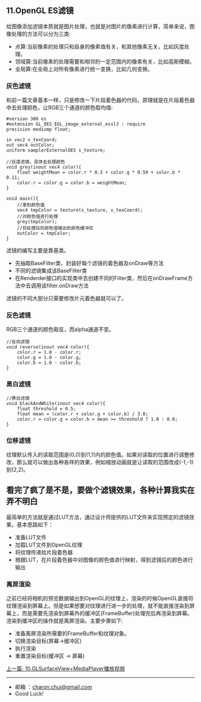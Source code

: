 ## 11.OpenGL ES滤镜

给图像添加滤镜本质就是图片处理，也就是对图片的像素进行计算，简单来说，图像处理的方法可以分为三类:  

- 点算:当前像素的处理只和自身的像素值有关，和其他像素无关，比如灰度处理。
- 领域算:当前像素的处理需要和相邻的一定范围内的像素有关，比如高斯模糊。
- 全局算:在全局上对所有像素进行统一变换，比如几何变换。

### 灰色滤镜

和前一篇文章基本一样，只是修改一下片段着色器的代码，原理就是在片段着色器中去处理颜色，让RGB三个通道的颜色取均值:   

```
#version 300 es
#extension GL_OES_EGL_image_external_essl3 : require
precision mediump float;

in vec2 v_texCoord;
out vec4 outColor;
uniform samplerExternalOES s_texture;

//灰度滤镜，具体去处理颜色
void grey(inout vec4 color){
    float weightMean = color.r * 0.3 + color.g * 0.59 + color.b * 0.11;
    color.r = color.g = color.b = weightMean;
}

void main(){
    //拿到颜色值
    vec4 tmpColor = texture(s_texture, v_texCoord);
    //对颜色值进行处理
    grey(tmpColor);
    //将处理后的颜色值输出到颜色缓冲区
    outColor = tmpColor;
}

```







滤镜的编写主要是靠基类。

- 先抽取BaseFilter类，封装好每个滤镜的着色器及onDraw等方法
- 不同的滤镜集成该BaseFilter类
- 在Renderder接口的实现类中去创建不同的Filter类，然后在onDrawFrame方法中去调用该filter.onDraw方法

滤镜的不同大部分只需要修改片元着色器就可以了。



### 反色滤镜

RGB三个通道的颜色取反，而alpha通道不变。

```gl
//反向滤镜
void reverse(inout vec4 color){
    color.r = 1.0 - color.r;
    color.g = 1.0 - color.g;
    color.b = 1.0 - color.b;
}

```

### 黑白滤镜

```gals
//黑白滤镜
void blackAndWhite(inout vec4 color){
    float threshold = 0.5;
    float mean = (color.r + color.g + color.b) / 3.0;
    color.r = color.g = color.b = mean >= threshold ? 1.0 : 0.0;
}
```



### 位移滤镜

纹理默认传入的读取范围是(0,0)到(1,1)内的颜色值。如果对读取的位置进行调整修改，那么就可以做出各种各样的效果，例如缩放动画就是让读取的范围改成(-1,-1)到(2,2)。

## 看完了疯了是不是，要做个滤镜效果，各种计算我实在弄不明白

最简单的方法就是通过LUT方法，通过设计师提供的LUT文件来实现预定的滤镜效果。基本思路如下：  

- 准备LUT文件
- 加载LUT文件到OpenGL纹理
- 将纹理传递给片段着色器
- 根据LUT，在片段着色器中对图像的颜色值进行映射，得到滤镜后的颜色进行输出



### 离屏渲染

之前已经将相机的预览数据输出到OpenGL的纹理上，渲染的时候OpenGL直接将纹理渲染到屏幕上。但是如果想要对纹理进行进一步的处理，就不能直接渲染到屏幕上，而是需要先渲染到屏幕外的缓冲区(FrameBuffer)处理完后再渲染到屏幕。渲染到缓冲区的操作就是离屏渲染。主要步骤如下:   

- 准备离屏渲染所需要的FrameBuffer和纹理对象。
- 切换渲染目标(屏幕->缓冲区)
- 执行渲染
- 重置渲染目标(缓冲区 -> 屏幕)














[上一篇: 10.GLSurfaceView+MediaPlayer播放视频](https://github.com/CharonChui/AndroidNote/blob/master/VideoDevelopment/OpenGL/10.GLSurfaceView%2BMediaPlayer%E6%92%AD%E6%94%BE%E8%A7%86%E9%A2%91.md)   

---

- 邮箱 ：charon.chui@gmail.com  
- Good Luck! 































